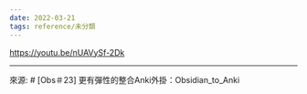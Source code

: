 ```yaml
---
date: 2022-03-21
tags: reference/未分類
---
```


https://youtu.be/nUAVySf-2Dk

---
來源: # [Obs＃23] 更有彈性的整合Anki外掛：Obsidian_to_Anki
